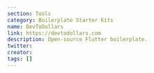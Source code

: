 ```yaml
---
section: Tools
category: Boilerplate Starter Kits
name: DevToDollars
link: https://devtodollars.com
description: Open-source Flutter boilerplate.
twitter:
creator:
tags: []
---
```

